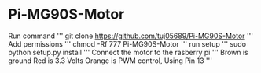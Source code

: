 # Pi-MG90S-Motor

Run command 
'''
 git clone https://github.com/tuj05689/Pi-MG90S-Motor
'''
Add permissions
'''
 chmod -Rf 777 Pi-MG90S-Motor
'''
run setup
'''
 sudo python setup.py install
'''
Connect the motor to the rasberry pi
'''
 Brown is ground
 Red is 3.3 Volts
 Orange is PWM control, Using Pin 13
'''
